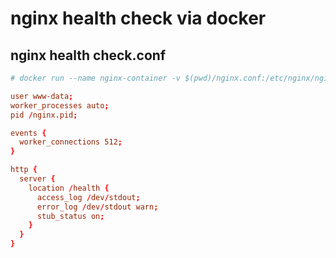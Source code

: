 # nginx health check via docker

## nginx health check.conf

```conf
# docker run --name nginx-container -v $(pwd)/nginx.conf:/etc/nginx/nginx.conf:ro -P -d nginx

user www-data;
worker_processes auto;
pid /nginx.pid;

events {
  worker_connections 512;
}

http {
  server {
    location /health {
      access_log /dev/stdout;
      error_log /dev/stdout warn;
      stub_status on;
    }
  }
}
```

